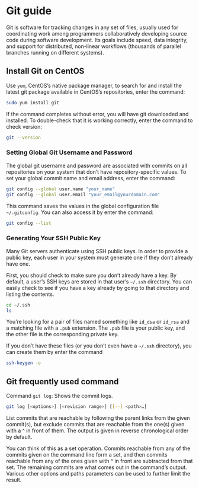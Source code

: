 # Git guide

Git is software for tracking changes in any set of files, usually used for coordinating work among programmers collaboratively developing source code during software development.
Its goals include speed, data integrity, and support for distributed, non-linear workflows (thousands of parallel branches running on different systems).

## Install Git on CentOS

Use `yum`, CentOS’s native package manager, to search for and install the latest git package available in CentOS’s repositories, enter the command:

```bash
sudo yum install git
```

If the command completes without error, you will have git downloaded and installed. To double-check that it is working correctly, enter the command to check version:

```bash
git --version
```

### Setting Global Git Username and Password

The global git username and password are associated with commits on all repositories on your system that don’t have repository-specific values.
To set your global commit name and email address, enter the command:

```bash
git config --global user.name "your_name"
git config --global user.email "your_email@yourdomain.com"
```

This command saves the values in the global configuration file `~/.gitconfig`.
You can also access it by enter the command:

```bash
git config --list
```

### Generating Your SSH Public Key

Many Git servers authenticate using SSH public keys.
In order to provide a public key, each user in your system must generate one if they don’t already have one.

First, you should check to make sure you don’t already have a key.
By default, a user’s SSH keys are stored in that user’s `~/.ssh` directory. You can easily check to see if you have a key already by going to that directory and listing the contents.

```bash
cd ~/.ssh
ls
```

You’re looking for a pair of files named something like `id_dsa` or `id_rsa` and a matching file with a `.pub` extension.
The `.pub` file is your public key, and the other file is the corresponding private key.

If you don’t have these files (or you don’t even have a `~/.ssh` directory), you can create them by enter the command

```bash
ssh-keygen -o
```

## Git frequently used command

Command `git log`: Shows the commit logs.

```bash
git log [<options>] [<revision range>] [[--] <path>…​]
```

List commits that are reachable by following the parent links from the given commit(s), but exclude commits that are reachable from the one(s) given with a ^ in front of them.
The output is given in reverse chronological order by default.

You can think of this as a set operation.
Commits reachable from any of the commits given on the command line form a set, and then commits reachable from any of the ones given with ^ in front are subtracted from that set.
The remaining commits are what comes out in the command’s output. Various other options and paths parameters can be used to further limit the result.
